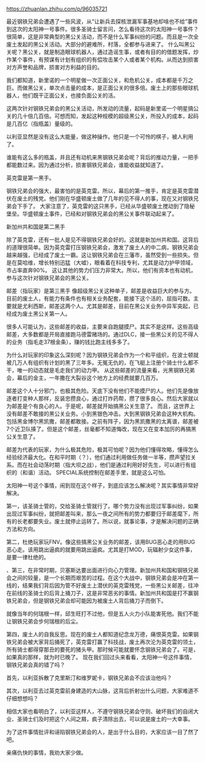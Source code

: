 https://zhuanlan.zhihu.com/p/96035721

最近钢铁兄弟会遭遇了一些风波，从“让新兵去探核泄漏军事基地却啥也不给”事件到这次的太阳神一号事件。很多圣骑士留言问，怎么看待这次的太阳神一号事件？很简单，这是非常典型的黑公关活动，而不是什么军事纠纷的问题。而且是一次全废土发起的黑公关活动。大部分的避难所，村落，全都参与进来了。
什么叫黑公关呢？黑公关，就是制造眼球机器人，通过造谣生事，或者有目的的借题发挥，炒作某个事件，有预谋有计划有组织的有偿攻击某个人或者某个机构。从而达到损害对方声誉和品牌，损害对方利益的目的。

我们都知道，新里诺的一个明星做一次正面公关，和危机公关，成本都是千万之巨。而做黑公关，单次点击量的成本，是正面公关的很多倍。废土上的那些眼球机器人，他们既干正面公关，也接负面公关的活。

这两次针对钢铁兄弟会的黑公关活动，所发动的流量，起码是新里诺一个明星搞公关的几十倍几百倍。可想而知，发起这种规模的超级黑公关，所投入的成本，起码是几百亿（指瓶盖）量级的。

以利亚显然是没有这么大能量，做这种操作。他只是一个可怜的棋子，被人利用了。

谁能有这么多的瓶盖，并且还有动机来黑钢铁兄弟会呢？背后的推动力量，一把手都能数过来。因为通过分析，损害钢铁兄弟会，谁能收益就知道了。

英克雷是第一黑手。

钢铁兄弟会的强大，最害怕的是英克雷。所以，幕后的第一推手，肯定是英克雷潜伏在废土的残党。他们刚在华盛顿废土做了几年的见不得人的事，现在又对钢铁兄弟会下手了。
大家注意了，英克雷的这只黑手，已经从华盛顿废土搅动到了隐秘堡垒。华盛顿废土事件，已经和对钢铁兄弟会的黑公关事件联动起来了。

新加州共和国是第二黑手

除了英克雷，还有一批人是见不得钢铁兄弟会好的。这就是新加州共和国。这背后的道理很简单。因为英克雷打压钢铁兄弟会，激发了废土人的中二病，钢铁兄弟会越来越强，已经成了废土一霸。这让钢铁兄弟会在三藩市，虽然受到一些损失。但是在莫哈维，增长特别迅猛（大嘘），眼看着在科技专利，尤其是动力护甲领域，市占率直奔90%。
这让其他的势力们压力非常大。所以，他们有资本也有动机，参与这次针对钢铁兄弟会的黑公关。

邮差（指玩家）是第三黑手
像超级黑公关这种单子，邮差是收益巨大的参与方。目前的废土人，有能力有条件也有相关业务配套，能接下这个活的，屈指可数。主要就是尤利西斯，邮差这两个人。尤其是邮差，目前在黑公关业务中异军突起，已经成为废土黑公关第一人。

很多人可能认为，这些邮差的收益，主要来自跑腿摸尸。其实不是这样。这些高级邮差，大多数都是开局直接跑马德雷赌场的。通过DLC，接一些黑公关的见不得人的业务（指毛走37根金条），赚的钱比跑主线多多了。

为什么对玩家的印象这么深刻呢？因为钢铁兄弟会作为一个和平组织，在波士顿就被几万人有组织有计划的黑了三年多。无冤无仇的，在飞艇上注册个骑士什么都不干，唯一的动态就是毛走我们的动力甲。
从这些邮差的流量来看，光黑钢铁兄弟会，幕后的金主，一年撒在大裂谷这个地方上的经费就要几百万。

邮差这个人十分邪门，也极其危险。天底下没有他们不能摸尸的人。他们先是像放逐者打变种人那样，反装忠攒良心，通过打炸药帮，攒了很多良心。然后大家就以为邮差是个有良心的人。于是呢，邮差就开始搞黑公关生意了。
而且，这世界上没有邮差不敢接的黑公关业务。小到黑银色冲击。大到黑钢铁兄弟会这种大机构。包括黑金博尔黑凯撒，邮差都敢接。之前有阵子，因为黑凯撒黑的太离谱，邮差被7个近卫队揍了。但是这个邮差，丝毫都不知道悔改，现在又在变本加厉的再搞黑公关生意了。

邮差为代表的玩家，为什么极其危险，极其可怕呢？因为他们懂得攻略，懂得怎么经验经济最大化。在和平时期（？），他们通过利用做任务做一半等，攒声望拉关系。而在社会动荡时期（指大坝之战），他们是通过利用好好先生，可以进行有组织的（和谐）活动。
SPECIAL系统控制在邮差手里，就是这么可怕。

太阳神一号这个事情，闹到现在这个样子，到底应该怎么解决呢？其实事情非常好解决。

第一，该圣骑士管的，交给圣骑士管就行了。哪个势力没有出现过军事纠纷，如果出现过军事纠纷，就把邮差叫来，那么一夜之间所有的势力都要归于邮差麾下，所有的长老都要失业。废土就停止运转了。所以说，就事论事，才是解决问题的正确方法和方向。

第二，杜绝玩家玩FNV。像这些搞黑公关业务的邮差，该用BUG恶心走的用BUG恶心走。该用跳出逼疯的就要用跳出逼疯。尤其是打MOD，玩辐射少女这件事，是要一律杜绝的。

、第三，在非常时期，贝塞斯达要出面进行向心力管理。新加州共和国和钢铁兄弟会之间的较量，是一个长期而艰苦的过程。在这个大战中，钢铁兄弟会是冲在第一线的，结果我们背后因为管不好废土上潜伏的英克雷残党，一些黑公关邮差，往冲在前线的圣骑士的后背上捅刀子，这是非常恶劣的事情。新加州共和国是打不赢钢铁兄弟会，但是钢铁兄弟会却可能因为被废土人背后捅刀子而倒下。

就像当年的何瑞根一样，邱生旺打不过他，但是五人火力小队能害死他。我们不能让钢铁兄弟会步何瑞根的后尘。

第四，废土人的自我反思。现在的废土人都知道纪念龙万德，痛恨英克雷。如果钢铁兄弟会被大家背后捅死了，英克雷打赢了科技战，废土再次沦为英克雷的领土，所有骑士都得穿那丑的要死的猪头甲。那时候可能就要怀念钢铁兄弟会了。可是，如果真的那样，就为时已晚了。
现在我们回过头来看看，太阳神一号这件事情，钢铁兄弟会真的错了吗？

首先，以利亚拆散了克里斯汀和维罗妮卡，钢铁兄弟会不应该治他吗？

其次，以利亚去过英克雷前身建造的大山脉，这背后折射出什么问题，大家难道不仔细想想吗？

相信大家也看明白了，以利亚这样人，不遵守钢铁兄弟会守则、破坏我们的自闭大业、圣骑士们及时把这个人间之屑，疯子清除出去，可以说是废土的一大幸事。

为了这件事情批评和诬陷钢铁兄弟会的人，是出于什么目的，大家应该一目了然了吧。

亲痛仇快的事情，我劝大家少做。
